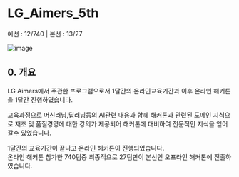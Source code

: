 # LG_Aimers_5th 

예선 : 12/740 | 본선 : 13/27

![image](https://github.com/user-attachments/assets/3c738c94-da27-4897-87fb-15c38eae1b2a)

## 0. 개요
LG Aimers에서 주관한 프로그램으로서 1달간의 온라인교육기간과 이후 온라인 해커톤을 1달간 진행하였습니다.  

교육과정으로 머신러닝,딥러닝등의 AI관련 내용과 함께 해커톤과 관련된 도메인 지식으로 재조 및 품질경영에 대한 강의가 제공되어 해커톤에 대비하여 전문적인 지식을 얻어갈수 있었습니다.  

1달간의 교육기간이 끝나고 온라인 해커톤이 진행되었습니다.  
온라인 해커톤 참가한 740팀중 최종적으로 27팀만이 본선인 오프라인 해커톤에 진출하였습니다.  

